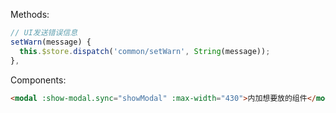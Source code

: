 Methods:

```js
// UI发送错误信息
setWarn(message) {
  this.$store.dispatch('common/setWarn', String(message));
},
```

Components:

```html
<modal :show-modal.sync="showModal" :max-width="430">内加想要放的组件</modal>
```
